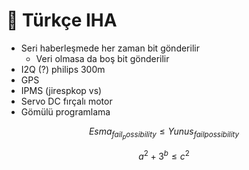 # 🛫 Türkçe IHA

* Seri haberleşmede her zaman bit gönderilir
  * Veri olmasa da boş bit gönderilir
* I2Q \(?\) philips  300m
* GPS
* IPMS \(jirespkop vs\)
* Servo DC fırçalı motor
* Gömülü programlama

$$Esma_{fail_possibility} \leq Yunus_{fail possibility}$$



$$
a ^2 + 3^b \leq c^2
$$


